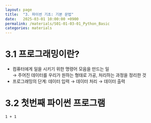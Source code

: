 ```yaml
---
layout: page
title:  "3. 파이썬 기초: 기본 문법"
date:   2025-03-01 10:00:00 +0900
permalink: /materials/S01-01-03-01_Python_Basic
categories: materials
---
```


# 3.1 프로그래밍이란?

- 컴퓨터에게 일을 시키기 위한 명령어 모음을 만드는 일<br/>
→ 주어진 데이터를 우리가 원하는 형태로 가공, 처리하는 과정을 정리한 것
- 프로그래밍의 단계: 데이터 입력 → 데이터 처리 → 데이터 출력


# 3.2 첫번째 파이썬 프로그램

```
1 + 1
```